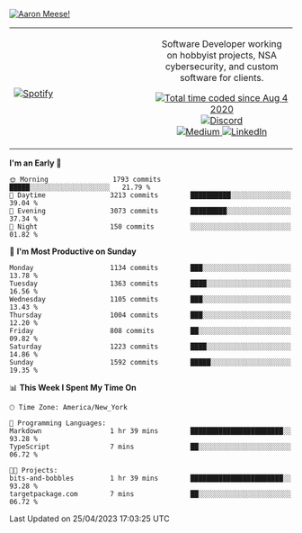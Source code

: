 [![Aaron Meese!](https://user-images.githubusercontent.com/17814535/88975338-a2aabf00-d27f-11ea-963f-8a19608716b4.png)](https://github.com/ajmeese7/readme-ascii "README ASCII")

<!-- Modified from project here: https://github.com/novatorem/novatorem -->
<table width="100%">
  <tr>
  <td width="50%">

&nbsp; <br> [![Spotify](https://ajmeese7.vercel.app/api/spotify)](https://open.spotify.com/user/ajmeese)

  </td>
  <td width="50%">
    <p align="center">
    Software Developer working on hobbyist projects, NSA cybersecurity, and custom software for clients.
    </p>
    <p align="center">
      <a href="https://wakatime.com/@f726891d-3b02-46cd-9b60-e8c59f9e2b14">
        <img src="https://wakatime.com/badge/user/f726891d-3b02-46cd-9b60-e8c59f9e2b14.svg" alt="Total time coded since Aug 4 2020" title="WakaTime" />
      </a>
      <a href="http://link.aaronmeese.com/discord">
        <img src="https://img.shields.io/badge/discord-ajmeese7%234835-369?style=flat-square&logo=discord&logoColor=white&color=purple" alt="Discord" title="Discord">
      </a>
      <br />
      <a href="https://link.aaronmeese.com/medium">
        <img src="https://img.shields.io/badge/medium-ajmeese7-1DB954?style=flat-square&logo=medium&logoColor=white" alt="Medium" title="Medium">
      </a>
      <a href="https://link.aaronmeese.com/linkedin">
        <img src="https://img.shields.io/badge/linkedIn-aaronmeese-1DB954?style=flat-square&logo=linkedin&logoColor=white&color=blue" alt="LinkedIn" title="LinkedIn">
      </a>
    </p>
  </td>

</table>

[//]: <> (The `&nbsp;` is to have Aphelion take up more space)

<!--START_SECTION:waka-->
**I'm an Early 🐤** 

```text
🌞 Morning                1793 commits        █████░░░░░░░░░░░░░░░░░░░░   21.79 % 
🌆 Daytime                3213 commits        ██████████░░░░░░░░░░░░░░░   39.04 % 
🌃 Evening                3073 commits        █████████░░░░░░░░░░░░░░░░   37.34 % 
🌙 Night                  150 commits         ░░░░░░░░░░░░░░░░░░░░░░░░░   01.82 % 
```
📅 **I'm Most Productive on Sunday** 

```text
Monday                   1134 commits        ███░░░░░░░░░░░░░░░░░░░░░░   13.78 % 
Tuesday                  1363 commits        ████░░░░░░░░░░░░░░░░░░░░░   16.56 % 
Wednesday                1105 commits        ███░░░░░░░░░░░░░░░░░░░░░░   13.43 % 
Thursday                 1004 commits        ███░░░░░░░░░░░░░░░░░░░░░░   12.20 % 
Friday                   808 commits         ██░░░░░░░░░░░░░░░░░░░░░░░   09.82 % 
Saturday                 1223 commits        ████░░░░░░░░░░░░░░░░░░░░░   14.86 % 
Sunday                   1592 commits        █████░░░░░░░░░░░░░░░░░░░░   19.35 % 
```


📊 **This Week I Spent My Time On** 

```text
🕑︎ Time Zone: America/New_York

💬 Programming Languages: 
Markdown                 1 hr 39 mins        ███████████████████████░░   93.28 % 
TypeScript               7 mins              ██░░░░░░░░░░░░░░░░░░░░░░░   06.72 % 

🐱‍💻 Projects: 
bits-and-bobbles         1 hr 39 mins        ███████████████████████░░   93.28 % 
targetpackage.com        7 mins              ██░░░░░░░░░░░░░░░░░░░░░░░   06.72 % 
```


 Last Updated on 25/04/2023 17:03:25 UTC
<!--END_SECTION:waka-->
